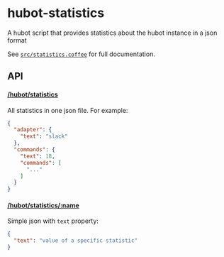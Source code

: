 # hubot-statistics

A hubot script that provides statistics about the hubot instance in a json format

See [`src/statistics.coffee`](src/statistics.coffee) for full documentation.

## API

#### [/hubot/statistics](src/statistics.coffee)

All statistics in one json file. For example:

```json
{
  "adapter": {
    "text": "slack"
  },
  "commands": {
    "text": 18,
    "commands": [
      "..."
    ]
  }
}
```

#### [/hubot/statistics/:name](src/statistics/)

Simple json with `text` property:

```json
{
  "text": "value of a specific statistic"
}
```

<!--

## Installation

In hubot project repo, run:

`npm install hubot-statistics --save`

Then add **hubot-statistics** to your `external-scripts.json`:

```json
[
  "hubot-statistics"
]
```

## Sample Interaction

```
user1>> hubot hello
hubot>> hello!
```

-->
